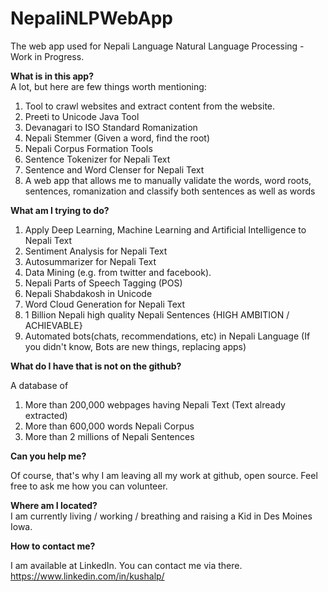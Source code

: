 # NepaliNLPWebApp
The web app used for Nepali Language Natural Language Processing - Work in Progress.

<b>What is in this app?</b><br/>
A lot, but here are few things worth mentioning:
1. Tool to crawl websites and extract content from the website.
2. Preeti to Unicode Java Tool
3. Devanagari to ISO Standard Romanization
4. Nepali Stemmer (Given a word, find the root)
5. Nepali Corpus Formation Tools
6. Sentence Tokenizer for Nepali Text
7. Sentence and Word Clenser for Nepali Text
8. A web app that allows me to manually validate the words, word roots, sentences, romanization and classify both sentences as well as words


<b>What am I trying to do?</b><br/>
1. Apply Deep Learning, Machine Learning and Artificial Intelligence to Nepali Text
2. Sentiment Analysis for Nepali Text
3. Autosummarizer for Nepali Text
4. Data Mining (e.g. from twitter and facebook).
5. Nepali Parts of Speech Tagging (POS)
6. Nepali Shabdakosh in Unicode
7. Word Cloud Generation for Nepali Text
8. 1 Billion Nepali high quality Nepali Sentences {HIGH AMBITION / ACHIEVABLE}
9. Automated bots(chats, recommendations, etc)  in Nepali Language (If you didn't know, Bots are new things, replacing apps)


<b>What do I have that is not on the github?</b><br/>

A database of
1. More than 200,000 webpages having Nepali Text (Text already extracted)
2. More than 600,000 words Nepali Corpus
3. More than 2 millions of Nepali Sentences

<b>Can you help me?</b><br/>


Of course, that's why I am leaving all my work at github, open source. Feel free to ask me how you can volunteer.

<b>Where am I located?</b><br/>
I am currently living / working / breathing and raising a Kid in Des Moines Iowa.

<b>How to contact me?</b>

I am available at LinkedIn. You can contact me via there. 
https://www.linkedin.com/in/kushalp/









